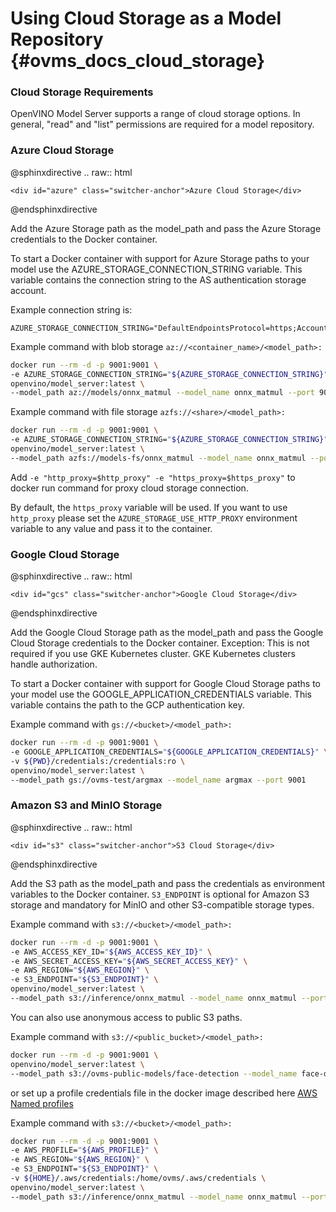 # Using Cloud Storage as a Model Repository {#ovms_docs_cloud_storage}

### Cloud Storage Requirements<a name="storage"></a>

OpenVINO Model Server supports a range of cloud storage options. In general, "read" and "list" permissions are required for a model repository.

### Azure Cloud Storage

@sphinxdirective
.. raw:: html

    <div id="azure" class="switcher-anchor">Azure Cloud Storage</div>
@endsphinxdirective

Add the Azure Storage path as the model_path and pass the Azure Storage credentials to the Docker container.

To start a Docker container with support for Azure Storage paths to your model use the AZURE_STORAGE_CONNECTION_STRING variable. This variable contains the connection string to the AS authentication storage account.

Example connection string is: 
```
AZURE_STORAGE_CONNECTION_STRING="DefaultEndpointsProtocol=https;AccountName=azure_account_name;AccountKey=smp/hashkey==;EndpointSuffix=core.windows.net"
```

Example command with blob storage `az://<container_name>/<model_path>:`
```bash
docker run --rm -d -p 9001:9001 \
-e AZURE_STORAGE_CONNECTION_STRING="${AZURE_STORAGE_CONNECTION_STRING}" \
openvino/model_server:latest \
--model_path az://models/onnx_matmul --model_name onnx_matmul --port 9001
```

Example command with file storage `azfs://<share>/<model_path>:`

```bash
docker run --rm -d -p 9001:9001 \
-e AZURE_STORAGE_CONNECTION_STRING="${AZURE_STORAGE_CONNECTION_STRING}" \
openvino/model_server:latest \
--model_path azfs://models-fs/onnx_matmul --model_name onnx_matmul --port 9001
```
Add `-e "http_proxy=$http_proxy" -e "https_proxy=$https_proxy"` to docker run command for proxy cloud storage connection.

By default, the `https_proxy` variable will be used. If you want to use `http_proxy` please set the `AZURE_STORAGE_USE_HTTP_PROXY` environment variable to any value and pass it to the container.

### Google Cloud Storage

@sphinxdirective
.. raw:: html

    <div id="gcs" class="switcher-anchor">Google Cloud Storage</div>
@endsphinxdirective

Add the Google Cloud Storage path as the model_path and pass the Google Cloud Storage credentials to the Docker container.
Exception: This is not required if you use GKE Kubernetes cluster. GKE Kubernetes clusters handle authorization.

To start a Docker container with support for Google Cloud Storage paths to your model use the GOOGLE_APPLICATION_CREDENTIALS variable. This variable contains the path to the GCP authentication key.

Example command with `gs://<bucket>/<model_path>:`
```bash
docker run --rm -d -p 9001:9001 \
-e GOOGLE_APPLICATION_CREDENTIALS="${GOOGLE_APPLICATION_CREDENTIALS}" \
-v ${PWD}/credentials:/credentials:ro \
openvino/model_server:latest \
--model_path gs://ovms-test/argmax --model_name argmax --port 9001
```

### Amazon S3 and MinIO Storage

@sphinxdirective
.. raw:: html

    <div id="s3" class="switcher-anchor">S3 Cloud Storage</div>
@endsphinxdirective

Add the S3 path as the model_path and pass the credentials as environment variables to the Docker container.
`S3_ENDPOINT` is optional for Amazon S3 storage and mandatory for MinIO and other S3-compatible storage types.

Example command with `s3://<bucket>/<model_path>:`

```bash
docker run --rm -d -p 9001:9001 \
-e AWS_ACCESS_KEY_ID="${AWS_ACCESS_KEY_ID}" \
-e AWS_SECRET_ACCESS_KEY="${AWS_SECRET_ACCESS_KEY}" \
-e AWS_REGION="${AWS_REGION}" \
-e S3_ENDPOINT="${S3_ENDPOINT}" \
openvino/model_server:latest \
--model_path s3://inference/onnx_matmul --model_name onnx_matmul --port 9001
```

You can also use anonymous access to public S3 paths.

Example command with `s3://<public_bucket>/<model_path>:`

```bash
docker run --rm -d -p 9001:9001 \
openvino/model_server:latest \
--model_path s3://ovms-public-models/face-detection --model_name face-detection --port 9001
```

or set up a profile credentials file in the docker image described here
[AWS Named profiles](https://docs.aws.amazon.com/cli/latest/userguide/cli-configure-profiles.html)

Example command with `s3://<bucket>/<model_path>:`

```bash
docker run --rm -d -p 9001:9001 \
-e AWS_PROFILE="${AWS_PROFILE}" \
-e AWS_REGION="${AWS_REGION}" \
-e S3_ENDPOINT="${S3_ENDPOINT}" \
-v ${HOME}/.aws/credentials:/home/ovms/.aws/credentials \
openvino/model_server:latest \
--model_path s3://inference/onnx_matmul --model_name onnx_matmul --port 9001
```

